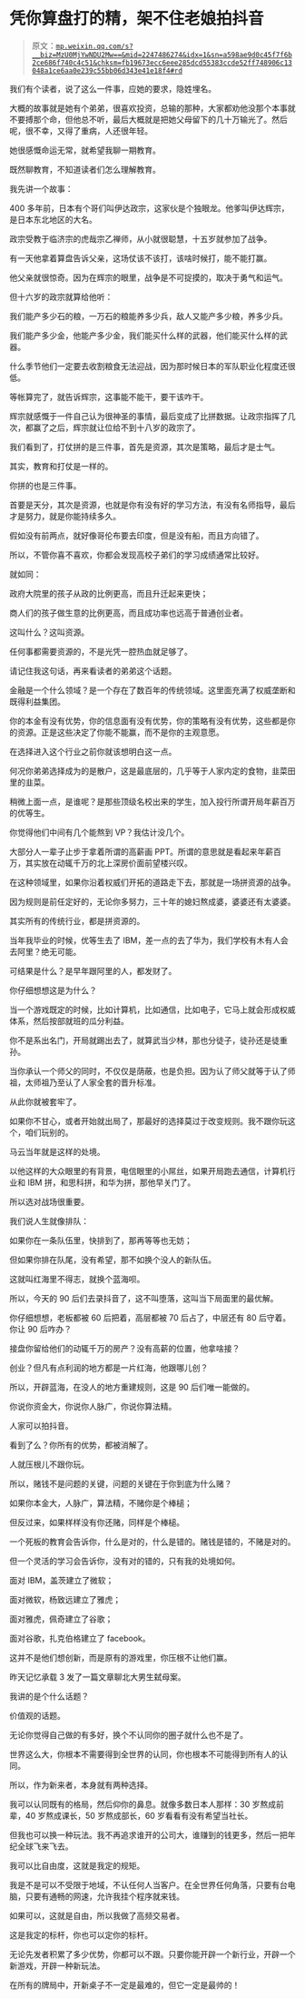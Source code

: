 # 凭你算盘打的精，架不住老娘拍抖音

> 原文：[`mp.weixin.qq.com/s?__biz=MzU0MjYwNDU2Mw==&mid=2247486274&idx=1&sn=a598ae9d0c45f7f6b2ce686f740c4c51&chksm=fb19673ecc6eee285dcd55383ccde52ff748906c13048a1ce6aa0e239c55bb06d343e41e18f4#rd`](http://mp.weixin.qq.com/s?__biz=MzU0MjYwNDU2Mw==&mid=2247486274&idx=1&sn=a598ae9d0c45f7f6b2ce686f740c4c51&chksm=fb19673ecc6eee285dcd55383ccde52ff748906c13048a1ce6aa0e239c55bb06d343e41e18f4#rd)

我们有个读者，说了这么一件事，应她的要求，隐姓埋名。

大概的故事就是她有个弟弟，很喜欢投资，总输的那种，大家都劝他没那个本事就不要搏那个命，但他总不听，最后大概就是把她父母留下的几十万输光了。然后呢，很不幸，又得了重病，人还很年轻。

她很感慨命运无常，就希望我聊一期教育。

既然聊教育，不知道读者们怎么理解教育。

我先讲一个故事：

400 多年前，日本有个哥们叫伊达政宗，这家伙是个独眼龙。他爹叫伊达辉宗，是日本东北地区的大名。

政宗受教于临济宗的虎哉宗乙禅师，从小就很聪慧，十五岁就参加了战争。

有一天他拿着算盘告诉父亲，这场仗该不该打，该啥时候打，能不能打赢。

他父亲就很惊奇。因为在辉宗的眼里，战争是不可捉摸的，取决于勇气和运气。

但十六岁的政宗就算给他听：

我们能产多少石的粮，一万石的粮能养多少兵，敌人又能产多少粮，养多少兵。

我们能产多少金，他能产多少金，我们能买什么样的武器，他们能买什么样的武器。

什么季节他们一定要去收割粮食无法迎战，因为那时候日本的军队职业化程度还很低。

等帐算完了，就告诉辉宗，这事能不能干，要干该咋干。

辉宗就感慨于一件自己认为很神圣的事情，最后变成了比拼数据。让政宗指挥了几次，都赢了之后，辉宗就让位给不到十八岁的政宗了。

我们看到了，打仗拼的是三件事，首先是资源，其次是策略，最后才是士气。

其实，教育和打仗是一样的。

你拼的也是三件事。

首要是天分，其次是资源，也就是你有没有好的学习方法，有没有名师指导，最后才是努力，就是你能持续多久。

假如没有前两点，就好像哥伦布要去印度，但是没有船，而且方向错了。

所以，不管你喜不喜欢，你都会发现高校子弟们的学习成绩通常比较好。

就如同：

政府大院里的孩子从政的比例更高，而且升迁起来更快；

商人们的孩子做生意的比例更高，而且成功率也远高于普通创业者。

这叫什么？这叫资源。

任何事都需要资源的，不是光凭一腔热血就足够了。

请记住我这句话，再来看读者的弟弟这个话题。

金融是一个什么领域？是一个存在了数百年的传统领域。这里面充满了权威垄断和既得利益集团。

你的本金有没有优势，你的信息面有没有优势，你的策略有没有优势，这些都是你的资源。正是这些决定了你能不能赢，而不是你的主观意愿。

在选择进入这个行业之前你就该想明白这一点。

何况你弟弟选择成为的是散户，这是最底层的，几乎等于人家内定的食物，韭菜田里的韭菜。

稍微上面一点，是谁呢？是那些顶级名校出来的学生，加入投行所谓开局年薪百万的优等生。

你觉得他们中间有几个能熬到 VP？我估计没几个。

大部分人一辈子止步于拿着所谓的高薪画 PPT。所谓的意思就是看起来年薪百万，其实放在动辄千万的北上深房价面前望楼兴叹。

在这种领域里，如果你沿着权威们开拓的道路走下去，那就是一场拼资源的战争。

因为规则是前任定好的，无论你多努力，三十年的媳妇熬成婆，婆婆还有太婆婆。

其实所有的传统行业，都是拼资源的。

当年我毕业的时候，优等生去了 IBM，差一点的去了华为，我们学校有木有人会去阿里？绝无可能。

可结果是什么？是早年跟阿里的人，都发财了。

你仔细想想这是为什么？

当一个游戏既定的时候，比如计算机，比如通信，比如电子，它马上就会形成权威体系，然后按部就班的瓜分利益。

你不是系出名门，开局就踢出去了，就算武当少林，那也分徒子，徒孙还是徒重孙。

当你承认一个师父的同时，不仅仅是荫蔽，也是负担。因为认了师父就等于认了师祖，太师祖乃至认了人家全套的晋升标准。

从此你就被套牢了。

如果你不甘心，或者开始就出局了，那最好的选择莫过于改变规则。我不跟你玩这个，咱们玩别的。

马云当年就是这样的处境。

以他这样的大众眼里的有背景，电信眼里的小屌丝，如果开局跑去通信，计算机行业和 IBM 拼，和思科拼，和华为拼，那他早关门了。

所以选对战场很重要。

我们说人生就像排队：

如果你在一条队伍里，快排到了，那再等等也无妨；

但如果你排在队尾，没有希望，那不如换个没人的新队伍。

这就叫红海里不得志，就换个蓝海呗。

所以，今天的 90 后们去录抖音了，这不叫堕落，这叫当下局面里的最优解。

你仔细想想，老板都被 60 后把着，高层都被 70 后占了，中层还有 80 后守着。你让 90 后咋办？

接盘你留给他们的动辄千万的房产？没有高薪的位置，他拿啥接？

创业？但凡有点利润的地方都是一片红海，他跟哪儿创？

所以，开辟蓝海，在没人的地方重建规则，这是 90 后们唯一能做的。

你说你资金大，你说你人脉广，你说你算法精。

人家可以拍抖音。

看到了么？你所有的优势，都被消解了。

人就压根儿不跟你玩。

所以，赌钱不是问题的关键，问题的关键在于你到底为什么赌？

如果你本金大，人脉广，算法精，不赌你是个棒槌；

但反过来，如果样样没有你还赌，同样是个棒槌。

一个死板的教育会告诉你，什么是对的，什么是错的。赌钱是错的，不赌是对的。

但一个灵活的学习会告诉你，没有对的错的，只有我的处境如何。

面对 IBM，盖茨建立了微软；

面对微软，杨致远建立了雅虎；

面对雅虎，佩奇建立了谷歌；

面对谷歌，扎克伯格建立了 facebook。

这并不是他们想创新，而是原有的游戏里，你压根不让他们赢。

昨天记忆承载 3 发了一篇文章聊北大男生弑母案。

我讲的是个什么话题？

价值观的话题。

无论你觉得自己做的有多好，换个不认同你的圈子就什么也不是了。

世界这么大，你根本不需要得到全世界的认同，你也根本不可能得到所有人的认同。

所以，作为新来者，本身就有两种选择。

我可以认同既有的格局，然后仰你的鼻息。就像多数日本人那样：30 岁熬成前辈，40 岁熬成课长，50 岁熬成部长，60 岁看看有没有希望当社长。

但我也可以换一种玩法。我不再追求谁开的公司大，谁赚到的钱更多，然后一把年纪全球飞来飞去。

我可以比自由度，这就是我定的规矩。

我是不是可以不受限于地域，不认任何人当客户。在全世界任何角落，只要有台电脑，只要有通畅的网速，允许我挂个程序就来钱。

如果可以，这就是自由，所以我做了高频交易者。

这是我定的标杆，你也可以定你的标杆。

无论先发者积累了多少优势，你都可以不跟。只要你能开辟一个新行业，开辟一个新游戏，开辟一种新玩法。

在所有的牌局中，开新桌子不一定是最难的，但它一定是最帅的！